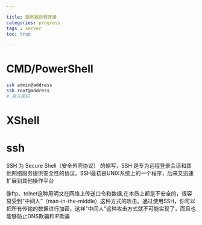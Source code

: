 ```yaml
---

title: 服务器远程连接
categories: progress
tags : server
toc: true

---
```


# CMD/PowerShell

```bash
ssh admin@address
ssh root@address
# 输入密码
```

# XShell

# ssh

 SSH 为 Secure Shell（安全外壳协议） 的缩写，SSH 是专为远程登录会话和其他网络服务提供安全性的协议。SSH最初是UNIX系统上的一个程序，后来又迅速扩展到其他操作平台



 像ftp、telnet这种用明文在网络上传送口令和数据,在本质上都是不安全的，很容易受到“中间人”（man-in-the-middle）这种方式的攻击。通过使用SSH，你可以把所有传输的数据进行加密，这样"中间人"这种攻击方式就不可能实现了，而且也能够防止DNS欺骗和IP欺骗